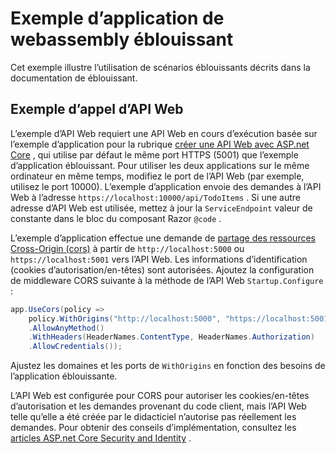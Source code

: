 # <a name="blazor-webassembly-sample-app"></a>Exemple d’application de webassembly éblouissant

Cet exemple illustre l’utilisation de scénarios éblouissants décrits dans la documentation de éblouissant.

## <a name="call-web-api-example"></a>Exemple d’appel d’API Web

L’exemple d’API Web requiert une API Web en cours d’exécution basée sur l’exemple d’application pour la rubrique <a href="https://docs.microsoft.com/aspnet/core/tutorials/first-web-api">créer une API Web avec ASP.net Core</a> , qui utilise par défaut le même port HTTPS (5001) que l’exemple d’application éblouissant. Pour utiliser les deux applications sur le même ordinateur en même temps, modifiez le port de l’API Web (par exemple, utilisez le port 10000). L’exemple d’application envoie des demandes à l’API Web à l’adresse `https://localhost:10000/api/TodoItems` . Si une autre adresse d’API Web est utilisée, mettez à jour la `ServiceEndpoint` valeur de constante dans le bloc du composant Razor `@code` .</p>

L’exemple d’application effectue une demande de <a href="https://docs.microsoft.com/aspnet/core/security/cors">partage des ressources Cross-Origin (cors)</a> à partir de `http://localhost:5000` ou `https://localhost:5001` vers l’API Web. Les informations d’identification (cookies d’autorisation/en-têtes) sont autorisées. Ajoutez la configuration de middleware CORS suivante à la méthode de l’API Web `Startup.Configure` :</p>

```csharp
app.UseCors(policy => 
    policy.WithOrigins("http://localhost:5000", "https://localhost:5001")
    .AllowAnyMethod()
    .WithHeaders(HeaderNames.ContentType, HeaderNames.Authorization)
    .AllowCredentials());
```

Ajustez les domaines et les ports de `WithOrigins` en fonction des besoins de l’application éblouissante.

L’API Web est configurée pour CORS pour autoriser les cookies/en-têtes d’autorisation et les demandes provenant du code client, mais l’API Web telle qu’elle a été créée par le didacticiel n’autorise pas réellement les demandes. Pour obtenir des conseils d’implémentation, consultez les <a href="https://docs.microsoft.com/aspnet/core/security/">articles ASP.net Core Security and Identity</a> .
